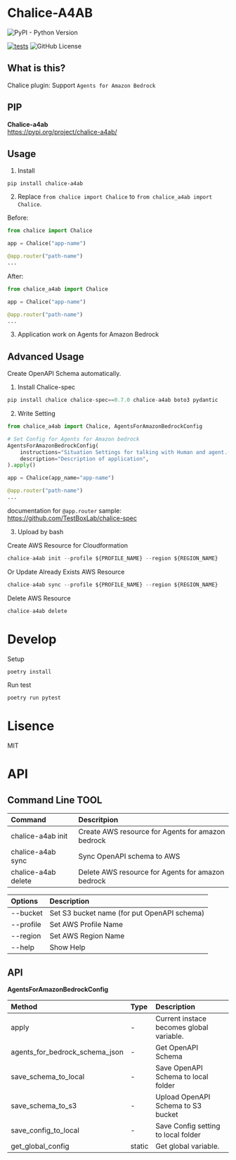 # Chalice-A4AB

![PyPI - Python Version](https://img.shields.io/pypi/pyversions/Chalice-A4AB)

[![tests](https://github.com/ShotaOki/ChaliceA4AB/actions/workflows/test.yml/badge.svg)](https://github.com/ShotaOki/ChaliceA4AB/actions/workflows/test.yml)
![GitHub License](https://img.shields.io/github/license/ShotaOki/ChaliceA4AB)

## What is this?

Chalice plugin: Support `Agents for Amazon Bedrock`

## PIP

**Chalice-a4ab**  
https://pypi.org/project/chalice-a4ab/

## Usage

1. Install

```
pip install chalice-a4ab
```

2. Replace `from chalice import Chalice` to `from chalice_a4ab import Chalice`.

Before:

```python
from chalice import Chalice

app = Chalice("app-name")

@app.router("path-name")
...
```

After:

```python
from chalice_a4ab import Chalice

app = Chalice("app-name")

@app.router("path-name")
...
```

3. Application work on Agents for Amazon Bedrock

## Advanced Usage

Create OpenAPI Schema automatically.

1. Install Chalice-spec

```python
pip install chalice chalice-spec==0.7.0 chalice-a4ab boto3 pydantic
```

2. Write Setting

```python
from chalice_a4ab import Chalice, AgentsForAmazonBedrockConfig

# Set Config for Agents for Amazon bedrock
AgentsForAmazonBedrockConfig(
    instructions="Situation Settings for talking with Human and agent.(more than 40 words)",
    description="Description of application",
).apply()

app = Chalice(app_name="app-name")

@app.router("path-name")
...
```

documentation for `@app.router` sample: https://github.com/TestBoxLab/chalice-spec

3. Upload by bash

Create AWS Resource for Cloudformation

```python
chalice-a4ab init --profile ${PROFILE_NAME} --region ${REGION_NAME}
```

Or Update Already Exists AWS Resource

```python
chalice-a4ab sync --profile ${PROFILE_NAME} --region ${REGION_NAME}
```

Delete AWS Resource

```python
chalice-a4ab delete
```

# Develop

Setup

```bash
poetry install
```

Run test

```bash
poetry run pytest
```

# Lisence

MIT

# API

## Command Line TOOL

| Command             | Descritpion                                       |
| :------------------ | :------------------------------------------------ |
| chalice-a4ab init   | Create AWS resource for Agents for amazon bedrock |
| chalice-a4ab sync   | Sync OpenAPI schema to AWS                        |
| chalice-a4ab delete | Delete AWS resource for Agents for amazon bedrock |

| Options   | Description                                 |
| :-------- | :------------------------------------------ |
| --bucket  | Set S3 bucket name (for put OpenAPI schema) |
| --profile | Set AWS Profile Name                        |
| --region  | Set AWS Region Name                         |
| --help    | Show Help                                   |

## API

**AgentsForAmazonBedrockConfig**

| Method                         | Type   | Description                              |
| :----------------------------- | :----- | :--------------------------------------- |
| apply                          | -      | Current instace becomes global variable. |
| agents_for_bedrock_schema_json | -      | Get OpenAPI Schema                       |
| save_schema_to_local           | -      | Save OpenAPI Schema to local folder      |
| save_schema_to_s3              | -      | Upload OpenAPI Schema to S3 bucket       |
| save_config_to_local           | -      | Save Config setting to local folder      |
| get_global_config              | static | Get global variable.                     |
